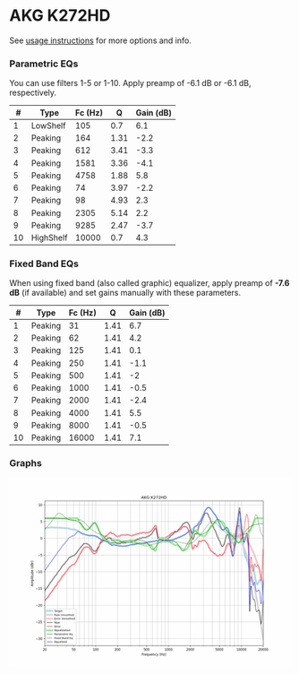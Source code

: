 # AKG K272HD
See [usage instructions](https://github.com/jaakkopasanen/AutoEq#usage) for more options and info.

### Parametric EQs
You can use filters 1-5 or 1-10. Apply preamp of -6.1 dB or -6.1 dB, respectively.

|   # | Type      |   Fc (Hz) |    Q |   Gain (dB) |
|-----|-----------|-----------|------|-------------|
|   1 | LowShelf  |       105 | 0.7  |         6.1 |
|   2 | Peaking   |       164 | 1.31 |        -2.2 |
|   3 | Peaking   |       612 | 3.41 |        -3.3 |
|   4 | Peaking   |      1581 | 3.36 |        -4.1 |
|   5 | Peaking   |      4758 | 1.88 |         5.8 |
|   6 | Peaking   |        74 | 3.97 |        -2.2 |
|   7 | Peaking   |        98 | 4.93 |         2.3 |
|   8 | Peaking   |      2305 | 5.14 |         2.2 |
|   9 | Peaking   |      9285 | 2.47 |        -3.7 |
|  10 | HighShelf |     10000 | 0.7  |         4.3 |

### Fixed Band EQs
When using fixed band (also called graphic) equalizer, apply preamp of **-7.6 dB** (if available) and set gains manually with these parameters.

|   # | Type    |   Fc (Hz) |    Q |   Gain (dB) |
|-----|---------|-----------|------|-------------|
|   1 | Peaking |        31 | 1.41 |         6.7 |
|   2 | Peaking |        62 | 1.41 |         4.2 |
|   3 | Peaking |       125 | 1.41 |         0.1 |
|   4 | Peaking |       250 | 1.41 |        -1.1 |
|   5 | Peaking |       500 | 1.41 |        -2   |
|   6 | Peaking |      1000 | 1.41 |        -0.5 |
|   7 | Peaking |      2000 | 1.41 |        -2.4 |
|   8 | Peaking |      4000 | 1.41 |         5.5 |
|   9 | Peaking |      8000 | 1.41 |        -0.5 |
|  10 | Peaking |     16000 | 1.41 |         7.1 |

### Graphs
![](./AKG%20K272HD.png)
